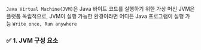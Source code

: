 `Java Virtual Machine(JVM)`은 Java 바이트 코드를 실행하기 위한 가상 머신
JVM은 플랫폼 독립적으로, JVM이 실행 가능한 환경이라면 어디든 Java 프로그램이 실행 가능
`Write once, Run anywhere`
### ✅ 1. JVM 구성 요소

